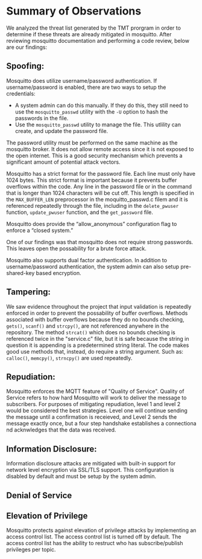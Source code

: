# Summary of Observations

We analyzed the threat list generated by the TMT prorgram in order to determine if these threats are already mitigated in mosquitto.  After reviewing mosquitto documentation and performing a code review, below are our findings:

## Spoofing: 
Mosquitto does utilize username/password authentication.  If username/password is enabled, there are two ways to setup the credentials: 
* A system admin can do this manually.  If they do this, they still need to use the `mosquitto_passwd` utility with the `-U` option to hash the passwords in the file. 
* Use the `mosquitto_passwd` utility to manage the file. This utlility can create, and update the password file.

The password utility must be performed on the same machine as the mosquitto broker.  It does not allow remote access since it is not exposed to the open internet.  This is a good security mechanism which prevents a significant amount of potential attack vectors.

Mosquitto has a strict format for the password file.  Each line must only have 1024 bytes. This strict format is important because it prevents buffer overflows within the code.  Any line in the password file or in the command that is longer than 1024 characters will be cut off.  This length is specified in the `MAX_BUFFER_LEN` preprocessor in the moquitto_passwd.c filem and it is referenced repeatedly through the file, including in the `delete_pwuser` function, `update_pwuser` function, and the `get_password` file.   

Mosquitto does provide the “allow_anonymous”  configuration flag to enforce a “closed system.” 

One of our findings was that mosquitto does not require strong passwords.  This leaves open the possability for a brute force attack.  

Mosquitto also supports dual factor authentication.  In addition to username/password authentication, the system admin can also setup pre-shared-key based encryption.  

## Tampering:
We saw evidence throughout the project that input validation is repeatedly enforced in order to prevent the possability of buffer overflows.   Methods associated with buffer overflows because they do no bounds checking, `gets()`, `scanf()` and `strcpy()`, are not referenced anywhere in the repository.  The method `strcat()` which does no bounds checking is referenced twice in the "service.c" file, but it is safe because the string in question it is appending is a predetermined string literal.  The code makes good use methods that, instead, do require a string argument.  Such as: `calloc()`, `memcpy()`, `strncpy()` are used repeatedly. 

## Repudiation:
Mosquitto enforces the MQTT feature of "Quality of Service".  Quality of Service refers to how hard Mosquitto will work to deliver the message to subscribers.  For purposes of mitigating repudiation, level 1 and level 2 would be considered the best strategies.  Level one will continue sending the message until a confirmation is receieved, and Level 2 sends the message exactly once, but a four step handshake establishes a connectiona nd acknwledges that the data was received. 

## Information Disclosure:
Information disclosure attacks are mitigated with built-in support for network level encryption via SSL/TLS support. This configuration is disabled by default and must be setup by the system admin. 

## Denial of Service

## Elevation of Privilege
Mosquitto protects against elevation of privilege attacks by implementing an access control list.  The access control list is turned off by default.  The access control list has the ability to restruct who has subscribe/publish privileges per topic.

  
